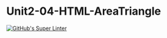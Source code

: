 # Unit2-04-HTML-AreaTriangle
[![GitHub's Super Linter](https://github.com/ICS20-Programming-SamMakuc/Unit2-04-HTML-AreaTriangle/workflows/GitHub's%20Super%20Linter/badge.svg)](https://github.com/ICS20-Programming-SamMakuc/Unit2-04-HTML-AreaTriangle/actions)
